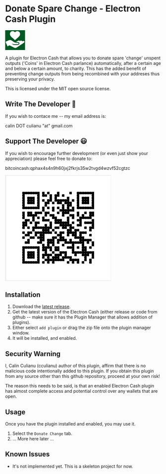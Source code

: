 # Donate Spare Change - Electron Cash Plugin 

![Icon](resources/icon64.png)

A plugin for Electron Cash that allows you to donate spare 'change' unspent outputs ('Coins' in Electron Cash parlance) automatically, after a certain age and below a certain amount, to charity.  This has the added benefit of preventing change outputs from being recombined with your addreses thus preserving your privacy.  


This is licensed under the MIT open source license.

## Write The Developer 🧐 ##

If you wish to contace me -- my email address is:

  calin DOT culianu "at" gmail.com

## Support The Developer 😃 ##

If you wish to encourage further development (or even just show your appreciation) please feel free to donate to:

  bitcoincash:qphax4s4n9h60jxj2fkrjs35w2tvgd4wzvf52cgtzc
    
![Screenshot](donate.png)

## Installation ##

1. Download the [latest release](https://github.com/cculianu/DonateSpareChange/releases).
2. Get the latest version of the Electron Cash (either release or code from github -- make sure it has the Plugin Manager that allows addition of plugins).
3. Either select `add plugin` or drag the zip file onto the plugin manager window.
4. It will be installed, and enabled.

## Security Warning ##

I, Calin Culianu (cculianu) author of this plugin, affirm that there is no malicious code intentionally added to this plugin.  If you obtain this plugin from any source other than this github repository, proceed at your own risk!

The reason this needs to be said, is that an enabled Electron Cash plugin has almost complete access and potential control over any wallets that are open.

## Usage ##

Once you have the plugin installed and enabled, you may use it.

1. Select the `Donate Change` tab.
2. ... More here later ...

## Known Issues ##

* It's not implemented yet. This is a skeleton project for now.
